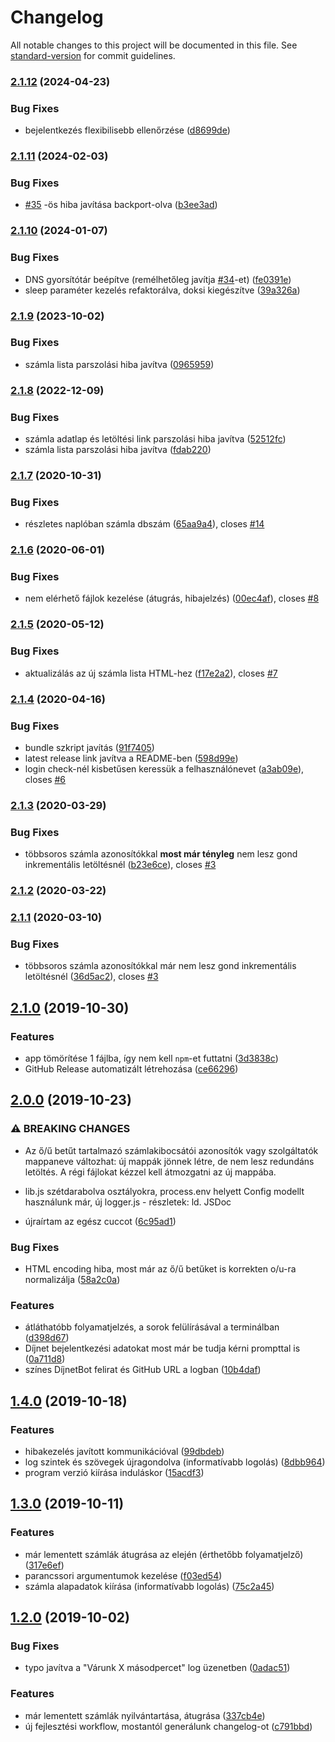 # Changelog

All notable changes to this project will be documented in this file. See [standard-version](https://github.com/conventional-changelog/standard-version) for commit guidelines.

### [2.1.12](https://github.com/juzraai/dijnet-bot/compare/v2.1.11...v2.1.12) (2024-04-23)


### Bug Fixes

* bejelentkezés flexibilisebb ellenőrzése ([d8699de](https://github.com/juzraai/dijnet-bot/commit/d8699de49d7c42ce3a7fee8616c04e92f2bcd790))

### [2.1.11](https://github.com/juzraai/dijnet-bot/compare/v2.1.10...v2.1.11) (2024-02-03)


### Bug Fixes

* [#35](https://github.com/juzraai/dijnet-bot/issues/35) -ös hiba javítása backport-olva ([b3ee3ad](https://github.com/juzraai/dijnet-bot/commit/b3ee3adaa5725b4e98f8c5c8f043a2bb2d5ddfef))

### [2.1.10](https://github.com/juzraai/dijnet-bot/compare/v2.1.9...v2.1.10) (2024-01-07)


### Bug Fixes

* DNS gyorsítótár beépítve (remélhetőleg javítja [#34](https://github.com/juzraai/dijnet-bot/issues/34)-et) ([fe0391e](https://github.com/juzraai/dijnet-bot/commit/fe0391ec4a4d69fe3bf634bc49daef072d244fde))
* sleep paraméter kezelés refaktorálva, doksi kiegészítve ([39a326a](https://github.com/juzraai/dijnet-bot/commit/39a326af0fee153470955a8f917eff329ee7aff7))

### [2.1.9](https://github.com/juzraai/dijnet-bot/compare/v2.1.8...v2.1.9) (2023-10-02)


### Bug Fixes

* számla lista parszolási hiba javítva ([0965959](https://github.com/juzraai/dijnet-bot/commit/09659593b1c366c6d077953e1a4e698ff99aef18))

### [2.1.8](https://github.com/juzraai/dijnet-bot/compare/v2.1.7...v2.1.8) (2022-12-09)


### Bug Fixes

* számla adatlap és letöltési link parszolási hiba javítva ([52512fc](https://github.com/juzraai/dijnet-bot/commit/52512fc3b6a63c8b15cf692bee59c2ba49b3c5b6))
* számla lista parszolási hiba javítva ([fdab220](https://github.com/juzraai/dijnet-bot/commit/fdab2206773c1406711a2fb002c7e31489a9fb3d))

### [2.1.7](https://github.com/juzraai/dijnet-bot/compare/v2.1.6...v2.1.7) (2020-10-31)


### Bug Fixes

* részletes naplóban számla dbszám ([65aa9a4](https://github.com/juzraai/dijnet-bot/commit/65aa9a43b34cd394cea2e7e4f908ea5858d0d517)), closes [#14](https://github.com/juzraai/dijnet-bot/issues/14)

### [2.1.6](https://github.com/juzraai/dijnet-bot/compare/v2.1.5...v2.1.6) (2020-06-01)


### Bug Fixes

* nem elérhető fájlok kezelése (átugrás, hibajelzés) ([00ec4af](https://github.com/juzraai/dijnet-bot/commit/00ec4afc2a7c0707a8729ca88d2c7426521a7627)), closes [#8](https://github.com/juzraai/dijnet-bot/issues/8)

### [2.1.5](https://github.com/juzraai/dijnet-bot/compare/v2.1.4...v2.1.5) (2020-05-12)


### Bug Fixes

* aktualizálás az új számla lista HTML-hez ([f17e2a2](https://github.com/juzraai/dijnet-bot/commit/f17e2a21439ad0f4379c26a89aed69c40ff4e887)), closes [#7](https://github.com/juzraai/dijnet-bot/issues/7)

### [2.1.4](https://github.com/juzraai/dijnet-bot/compare/v2.1.3...v2.1.4) (2020-04-16)


### Bug Fixes

* bundle szkript javítás ([91f7405](https://github.com/juzraai/dijnet-bot/commit/91f740554db21525cd04fbbdd1deeffc1dd19bbe))
* latest release link javítva a README-ben ([598d99e](https://github.com/juzraai/dijnet-bot/commit/598d99e982c4351b1b4cad541326ad470ee35fbd))
* login check-nél kisbetűsen keressük a felhasználónevet ([a3ab09e](https://github.com/juzraai/dijnet-bot/commit/a3ab09e74507c15336c4deebece3c0415afb7e9c)), closes [#6](https://github.com/juzraai/dijnet-bot/issues/6)

### [2.1.3](https://github.com/juzraai/dijnet-bot/compare/v2.1.2...v2.1.3) (2020-03-29)


### Bug Fixes

* többsoros számla azonosítókkal **most már tényleg** nem lesz gond inkrementális letöltésnél ([b23e6ce](https://github.com/juzraai/dijnet-bot/commit/b23e6ce2523594729cab5bd0b05e9d3e722467d6)), closes [#3](https://github.com/juzraai/dijnet-bot/issues/3)

### [2.1.2](https://github.com/juzraai/dijnet-bot/compare/v2.1.1...v2.1.2) (2020-03-22)

### [2.1.1](https://github.com/juzraai/dijnet-bot/compare/v2.1.0...v2.1.1) (2020-03-10)


### Bug Fixes

* többsoros számla azonosítókkal már nem lesz gond inkrementális letöltésnél ([36d5ac2](https://github.com/juzraai/dijnet-bot/commit/36d5ac2580ac8321b247de0f27f34b2b769982c5)), closes [#3](https://github.com/juzraai/dijnet-bot/issues/3)

## [2.1.0](https://github.com/juzraai/dijnet-bot/compare/v2.0.0...v2.1.0) (2019-10-30)


### Features

* app tömörítése 1 fájlba, így nem kell `npm`-et futtatni ([3d3838c](https://github.com/juzraai/dijnet-bot/commit/3d3838c))
* GitHub Release automatizált létrehozása ([ce66296](https://github.com/juzraai/dijnet-bot/commit/ce66296))

## [2.0.0](https://github.com/juzraai/dijnet-bot/compare/v1.4.0...v2.0.0) (2019-10-23)


### ⚠ BREAKING CHANGES

* Az ő/ű betűt tartalmazó számlakibocsátói azonosítók vagy szolgáltatók mappaneve változhat: új mappák jönnek létre, de nem lesz redundáns letöltés. A régi fájlokat kézzel kell átmozgatni az új mappába.
* lib.js szétdarabolva osztályokra, process.env helyett Config modellt használunk már, új logger.js - részletek: ld. JSDoc

* újraírtam az egész cuccot ([6c95ad1](https://github.com/juzraai/dijnet-bot/commit/6c95ad1))


### Bug Fixes

* HTML encoding hiba, most már az ő/ű betűket is korrekten o/u-ra normalizálja ([58a2c0a](https://github.com/juzraai/dijnet-bot/commit/58a2c0a))


### Features

* átláthatóbb folyamatjelzés, a sorok felülírásával a terminálban ([d398d67](https://github.com/juzraai/dijnet-bot/commit/d398d67))
* Díjnet bejelentkezési adatokat most már be tudja kérni prompttal is ([0a711d8](https://github.com/juzraai/dijnet-bot/commit/0a711d8))
* színes DíjnetBot felirat és GitHub URL a logban ([10b4daf](https://github.com/juzraai/dijnet-bot/commit/10b4daf))

## [1.4.0](https://github.com/juzraai/dijnet-bot/compare/v1.3.0...v1.4.0) (2019-10-18)


### Features

* hibakezelés javított kommunikációval ([99dbdeb](https://github.com/juzraai/dijnet-bot/commit/99dbdeb))
* log szintek és szövegek újragondolva (informatívabb logolás) ([8dbb964](https://github.com/juzraai/dijnet-bot/commit/8dbb964))
* program verzió kiírása induláskor ([15acdf3](https://github.com/juzraai/dijnet-bot/commit/15acdf3))

## [1.3.0](https://github.com/juzraai/dijnet-bot/compare/v1.2.0...v1.3.0) (2019-10-11)


### Features

* már lementett számlák átugrása az elején (érthetőbb folyamatjelző) ([317e6ef](https://github.com/juzraai/dijnet-bot/commit/317e6ef))
* parancssori argumentumok kezelése ([f03ed54](https://github.com/juzraai/dijnet-bot/commit/f03ed54))
* számla alapadatok kiírása (informatívabb logolás) ([75c2a45](https://github.com/juzraai/dijnet-bot/commit/75c2a45))

## [1.2.0](https://github.com/juzraai/dijnet-bot/compare/v1.1.2...v1.2.0) (2019-10-02)


### Bug Fixes

* typo javítva a "Várunk X másodpercet" log üzenetben ([0adac51](https://github.com/juzraai/dijnet-bot/commit/0adac51))


### Features

* már lementett számlák nyilvántartása, átugrása ([337cb4e](https://github.com/juzraai/dijnet-bot/commit/337cb4e))
* új fejlesztési workflow, mostantól generálunk changelog-ot ([c791bbd](https://github.com/juzraai/dijnet-bot/commit/c791bbd))
